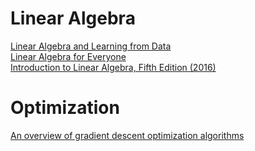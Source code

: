 # Linear Algebra
[Linear Algebra and Learning from Data](http://math.mit.edu/~gs/learningfromdata/)  
[Linear Algebra for Everyone](http://math.mit.edu/~gs/everyone/)  
[Introduction to Linear Algebra, Fifth Edition (2016)](http://math.mit.edu/~gs/linearalgebra/)

#  Optimization

[An overview of gradient descent optimization
algorithms](https://arxiv.org/pdf/1609.04747.pdf)
